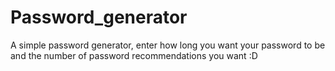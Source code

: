 # Password_generator
A simple password generator,
enter how long you want your password to be and the number of password recommendations you want :D
